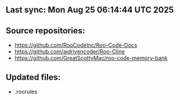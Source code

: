 ## Last sync: Mon Aug 25 06:14:44 UTC 2025

## Source repositories:
- https://github.com/RooCodeInc/Roo-Code-Docs
- https://github.com/aidrivencoder/Roo-Cline
- https://github.com/GreatScottyMac/roo-code-memory-bank

## Updated files:
- .roorules
